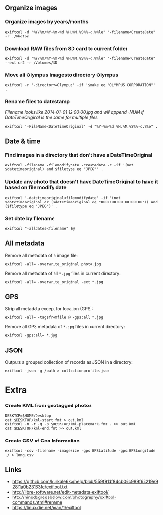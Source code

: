 
## Organize images

### Organize images by years/months

```
exiftool -d "%Y/%m/%Y-%m-%d %H.%M.%S%%-c.%%le" "-filename<CreateDate" -r ./Photos
```
### Download RAW files from SD card to current folder

```
exiftool -d "%Y/%m/%Y-%m-%d %H.%M.%S%%-c.%%le" "-filename<CreateDate" --ext cr2 -r /Volumes/SD
```

### Move all Olympus imagesto directory Olympus

```
exiftool -r '-directory=Olympus' -if '$make eq "OLYMPUS CORPORATION"' .
```

### Rename files to datestamp

*Filename looks like 2014-01-01 12:00:00.jpg and will append -NUM if DateTimeOriginal is the same for multiple files*

```
exiftool '-FileName<DateTimeOriginal' -d "%Y-%m-%d %H.%M.%S%%-c.%%e" .  
```  

## Date & time

### Find images in a directory that don't have a DateTimeOriginal ###

```
exiftool -filename -filemodifydate -createdate -r -if '(not $datetimeoriginal) and $filetype eq "JPEG"' .
```    

### Update any photo that doesn't have DateTimeOriginal to have it based on file modify date

```
exiftool '-datetimeoriginal<filemodifydate' -if '(not $datetimeoriginal or ($datetimeoriginal eq "0000:00:00 00:00:00")) and ($filetype eq "JPEG")' .
```

### Set date by filename

```
exiftool "-alldates<filename" $@
```

## All metadata

Remove all metadata of a image file:

```
exiftool -all= -overwrite_original photo.jpg
```

Remove all metadata of all `*.jpg` files in current directory:

```
exiftool -all= -overwrite_original -ext *.jpg
```

## GPS

Strip all metadata except for location (GPS):

```
exiftool -all= -tagsfromfile @ -gps:all *.jpg
```
Remove all GPS metadata of `*.jpg` files in current directory:

```
exiftool -gps:all= *.jpg
```

## JSON

Outputs a grouped collection of records as JSON in a directory:

```
exiftool -json -g /path > collectionprofile.json
```

# Extra

### Create KML from geotagged photos

```
DESKTOP=$HOME/Desktop
cat $DESKTOP/kml-start.fmt > out.kml
exiftool -n -r -q -p $DESKTOP/kml-placemark.fmt . >> out.kml
cat $DESKTOP/kml-end.fmt >> out.kml
```
### Create CSV of Geo Information

```
exiftool -csv -filename -imagesize -gps:GPSLatitude -gps:GPSLongitude ./ > long.csv
```


## Links

* https://github.com/kurkale6ka/help/blob/559f91df84cb06c989f63219e928f1a0b23163fc/exiftool.txt
* http://libre-software.net/edit-metadata-exiftool/
* http://ninedegreesbelow.com/photography/exiftool-commands.html#rename
* https://linux.die.net/man/1/exiftool
